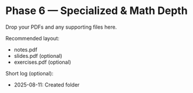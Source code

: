 # Phase 6 — Specialized & Math Depth

Drop your PDFs and any supporting files here.

Recommended layout:
- notes.pdf
- slides.pdf (optional)
- exercises.pdf (optional)

Short log (optional):
- 2025-08-11: Created folder


